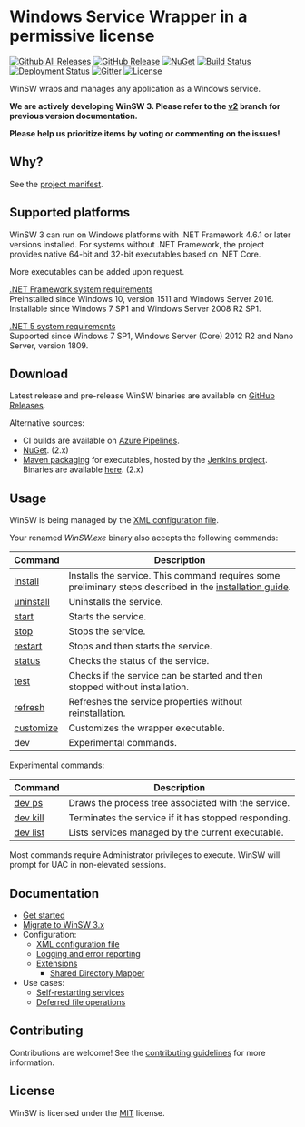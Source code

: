 # Windows Service Wrapper in a permissive license

[![Github All Releases](https://img.shields.io/github/downloads/winsw/winsw/total?style=flat-square)](https://github.com/winsw/winsw/releases)
[![GitHub Release](https://img.shields.io/github/v/release/winsw/winsw?include_prereleases&style=flat-square)](https://github.com/winsw/winsw/releases)
[![NuGet](https://img.shields.io/nuget/v/WinSW?style=flat-square)](https://www.nuget.org/packages/WinSW/)
[![Build Status](https://img.shields.io/azure-devops/build/winsw/aabe43dd-6f6d-4660-b5dd-5b79e1e2ef4e/1?style=flat-square)](https://dev.azure.com/winsw/winsw/_build?definitionId=1&_a=summary)
[![Deployment Status](https://img.shields.io/azure-devops/release/winsw/aabe43dd-6f6d-4660-b5dd-5b79e1e2ef4e/1/1?style=flat-square)](https://dev.azure.com/winsw/winsw/_release?_a=releases&view=mine&definitionId=1)
[![Gitter](https://img.shields.io/gitter/room/winsw/winsw?style=flat-square)](https://gitter.im/winsw/winsw?utm_source=badge&utm_medium=badge&utm_campaign=pr-badge)
[![License](https://img.shields.io/github/license/winsw/winsw?style=flat-square)](LICENSE.txt)

WinSW wraps and manages any application as a Windows service.

**We are actively developing WinSW 3. Please refer to the [v2](https://github.com/winsw/winsw/tree/master) branch for previous version documentation.**

**Please help us prioritize items by voting or commenting on the issues!**

## Why?

See the [project manifest](MANIFEST.md).

## Supported platforms

WinSW 3 can run on Windows platforms with .NET Framework 4.6.1 or later versions installed.
For systems without .NET Framework, the project provides native 64-bit and 32-bit executables based on .NET Core.

More executables can be added upon request.

[.NET Framework system requirements](https://docs.microsoft.com/dotnet/framework/get-started/system-requirements)\
Preinstalled since Windows 10, version 1511 and Windows Server 2016.\
Installable since Windows 7 SP1 and Windows Server 2008 R2 SP1.

[.NET 5 system requirements](https://github.com/dotnet/core/blob/master/release-notes/5.0/5.0-supported-os.md)\
Supported since Windows 7 SP1, Windows Server (Core) 2012 R2 and Nano Server, version 1809.

## Download

Latest release and pre-release WinSW binaries are available on [GitHub Releases](https://github.com/winsw/winsw/releases).

Alternative sources:

* CI builds are available on [Azure Pipelines](https://dev.azure.com/winsw/winsw/_build?definitionId=1).
* [NuGet](https://www.nuget.org/packages/WinSW/). (2.x)
* [Maven packaging](https://github.com/jenkinsci/winsw-maven-packaging) for executables, hosted by the [Jenkins project](https://jenkins.io/).
Binaries are available [here](https://repo.jenkins-ci.org/releases/com/sun/winsw/winsw/). (2.x)

## Usage

WinSW is being managed by the [XML configuration file](docs/xml-config-file.md).

Your renamed *WinSW.exe* binary also accepts the following commands:

| Command                                             | Description |
| -------                                             | ----------- |
| [install](docs/cli-commands.md#install-command)     | Installs the service. This command requires some preliminary steps described in the [installation guide](docs/installation.md). |
| [uninstall](docs/cli-commands.md#uninstall-command) | Uninstalls the service. |
| [start](docs/cli-commands.md#start-command)         | Starts the service. |
| [stop](docs/cli-commands.md#stop-command)           | Stops the service. |
| [restart](docs/cli-commands.md#restart-command)     | Stops and then starts the service. |
| [status](docs/cli-commands.md#status-command)       | Checks the status of the service. |
| [test](docs/cli-commands.md#test-command)           | Checks if the service can be started and then stopped without installation. |
| [refresh](docs/cli-commands.md#refresh-command)     | Refreshes the service properties without reinstallation. |
| [customize](docs/cli-commands.md#customize-command) | Customizes the wrapper executable. |
| dev                                                 | Experimental commands. |

Experimental commands:

| Command                                           | Description |
| -------                                           | ----------- |
| [dev ps](docs/cli-commands.md#dev-ps-command)     | Draws the process tree associated with the service. |
| [dev kill](docs/cli-commands.md#dev-kill-command) | Terminates the service if it has stopped responding. |
| [dev list](docs/cli-commands.md#dev-list-command) | Lists services managed by the current executable. |

Most commands require Administrator privileges to execute. WinSW will prompt for UAC in non-elevated sessions.

## Documentation

* [Get started](docs/installation.md)
* [Migrate to WinSW 3.x](docs/migrate-to-3-x)
* Configuration:
  * [XML configuration file](docs/xml-config-file.md)
  * [Logging and error reporting](docs/logging-and-error-reporting.md)
  * [Extensions](docs/extensions/extensions.md)
    * [Shared Directory Mapper](docs/extensions/shared-directory-mapper.md)
* Use cases:
  * [Self-restarting services](docs/self-restarting-service.md)
  * [Deferred file operations](docs/deferred-file-operations.md)

## Contributing

Contributions are welcome!
See the [contributing guidelines](CONTRIBUTING.md) for more information.

## License

WinSW is licensed under the [MIT](LICENSE.txt) license.
